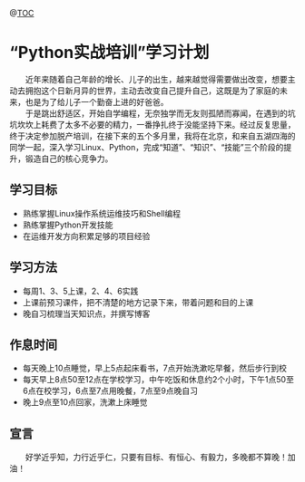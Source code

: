 @[TOC](目录)
# “Python实战培训”学习计划

&ensp;&ensp;&ensp;&ensp;近年来随着自己年龄的增长、儿子的出生，越来越觉得需要做出改变，想要主动去拥抱这个日新月异的世界，主动去改变自己提升自己，这既是为了家庭的未来，也是为了给儿子一个勤奋上进的好爸爸。  
&ensp;&ensp;&ensp;&ensp;于是跳出舒适区，开始自学编程，无奈独学而无友则孤陋而寡闻，在遇到的坑坑坎坎上耗费了太多不必要的精力，一番挣扎终于没能坚持下来。经过反复思量，终于决定参加脱产培训，在接下来的五个多月里，我将在北京，和来自五湖四海的同学一起，深入学习Linux、Python，完成“知道”、“知识”、“技能”三个阶段的提升，锻造自己的核心竞争力。  

## 学习目标
* 熟练掌握Linux操作系统运维技巧和Shell编程
* 熟练掌握Python开发技能
* 在运维开发方向积累足够的项目经验

## 学习方法
* 每周1、3、5上课，2、4、6实践
* 上课前预习课件，把不清楚的地方记录下来，带着问题和目的上课
* 晚自习梳理当天知识点，并撰写博客

## 作息时间
* 每天晚上10点睡觉，早上5点起床看书，7点开始洗漱吃早餐，然后步行到校
* 每天早上8点50至12点在学校学习，中午吃饭和休息约2个小时，下午1点50至6点在校学习，6点至7点用晚餐，7点至9点晚自习
* 晚上9点至10点回家，洗漱上床睡觉

## 宣言
&ensp;&ensp;&ensp;&ensp;好学近乎知，力行近乎仁，只要有目标、有恒心、有毅力，多晚都不算晚！加油！

